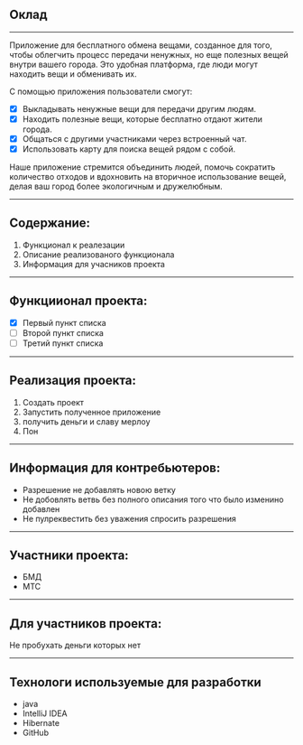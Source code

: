 ## Оклад

---


Приложение для бесплатного обмена вещами, созданное для того, чтобы облегчить процесс передачи ненужных, но еще полезных вещей внутри вашего города. Это удобная платформа, где люди могут находить вещи и обменивать их.

С помощью приложения пользователи смогут:  
- [x] Выкладывать ненужные вещи для передачи другим людям.  
- [x] Находить полезные вещи, которые бесплатно отдают жители города.  
- [x] Общаться с другими участниками через встроенный чат.  
- [x] Использовать карту для поиска вещей рядом с собой.  

Наше приложение стремится объединить людей, помочь сократить количество отходов и вдохновить на вторичное использование вещей, делая ваш город более экологичным и дружелюбным.

---

## Содержание:

1. Функционал к реалезации 
2. Описание реализованого функционала 
3. Информация для учасников проекта

---

## Функциионал проекта: 

- [x] Первый пункт списка
- [ ] Второй пункт списка
- [ ] Третий пункт списка

---

## Реализация проекта:

1. Создать проект
2. Запустить полученное приложение
3. получить деньги и славу мерлоу
4. Пон

---

## Информация для контребьютеров:

* Разрешение не добавлять новою ветку 
* Не добовлять ветвь без полного описания того что было изменино  добавлен
* Не пулреквестить без уважения спросить разрешения

---

## Участники проекта:

* БМД
* МТС

---

## Для участников проекта:

Не пробухать деньги 
которых нет

---
## Технологи используемые для разработки 
* java
* IntelliJ IDEA
* Hibernate
* GitHub


